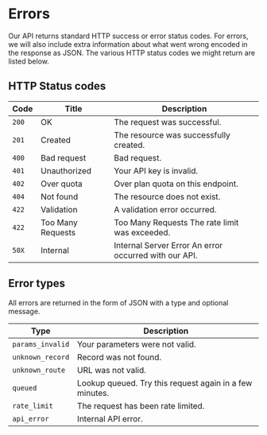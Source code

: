 # Errors #
Our API returns standard HTTP success or error status codes. For errors, we will also include extra information about what went wrong encoded in the response as JSON. The various HTTP status codes we might return are listed below.

## HTTP Status codes ##

| Code      | Title               | Description                                                 |
| --------- | ------------------- | ----------------------------------------------------------- |
| `200`     | OK                  | The request was successful.                                 |
| `201`     | Created             | The resource was successfully created.                      |
| `400`     | Bad request         | Bad request.                                                |
| `401`     | Unauthorized        | Your API key is invalid.                                    |
| `402`     | Over quota          | Over plan quota on this endpoint.                           |
| `404`     | Not found           | The resource does not exist.                                |
| `422`     | Validation          | A validation error occurred.                                | 
| `422`     | Too Many Requests   | Too Many Requests	The rate limit was exceeded.              |
| `50X`     | Internal            | Internal Server Error	An error occurred with our API.       |

## Error types ##
All errors are returned in the form of JSON with a type and optional message.

| Type             |	Description                                              |
|------------------|-----------------------------------------------------------|  
| `params_invalid` | Your parameters were not valid.                           |
| `unknown_record` | Record was not found.                                     |
| `unknown_route`	 | URL was not valid.                                        |
| `queued`	       | Lookup queued. Try this request again in a few minutes.   |
| `rate_limit`	   | The request has been rate limited.                        |
| `api_error`	     | Internal API error.                                       |

